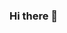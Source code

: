 ### Hi there 👋
<!--![Anurag's GitHub stats](https://github-readme-stats.vercel.app/api?username=akhimji&count_private=true&show_icons=true&theme=dark)
[![GitHub Streak](http://github-readme-streak-stats.herokuapp.com?user=akhimji&theme=dark)](https://git.io/streak-stats)
-->


<!--
**akhimji/akhimji** is a ✨ _special_ ✨ repository because its `README.md` (this file) appears on your GitHub profile.
- 🔭 I’m currently working on Go ML interfaces for GCP

Here are some ideas to get you started:

- 🔭 I’m currently working on ...
- 🌱 I’m currently learning ...
- 👯 I’m looking to collaborate on ...
- 🤔 I’m looking for help with ...
- 💬 Ask me about ...
- 📫 How to reach me: ...
- 😄 Pronouns: ...
- ⚡ Fun fact: ...
-->

